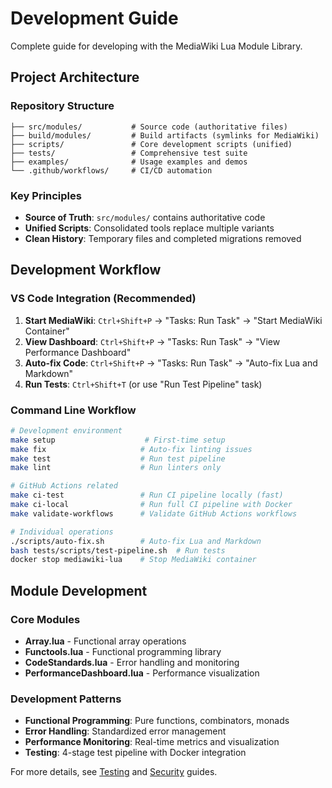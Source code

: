 # Development Guide

Complete guide for developing with the MediaWiki Lua Module Library.

## Project Architecture

### Repository Structure

```text
├── src/modules/           # Source code (authoritative files)
├── build/modules/         # Build artifacts (symlinks for MediaWiki)
├── scripts/               # Core development scripts (unified)
├── tests/                 # Comprehensive test suite
├── examples/              # Usage examples and demos
└── .github/workflows/     # CI/CD automation
```

### Key Principles

- **Source of Truth**: `src/modules/` contains authoritative code
- **Unified Scripts**: Consolidated tools replace multiple variants
- **Clean History**: Temporary files and completed migrations removed

## Development Workflow

### VS Code Integration (Recommended)

1. **Start MediaWiki**: `Ctrl+Shift+P` → "Tasks: Run Task" → "Start MediaWiki Container"
2. **View Dashboard**: `Ctrl+Shift+P` → "Tasks: Run Task" → "View Performance Dashboard" 
3. **Auto-fix Code**: `Ctrl+Shift+P` → "Tasks: Run Task" → "Auto-fix Lua and Markdown"
4. **Run Tests**: `Ctrl+Shift+T` (or use "Run Test Pipeline" task)

### Command Line Workflow

```bash
# Development environment
make setup                    # First-time setup
make fix                     # Auto-fix linting issues
make test                    # Run test pipeline
make lint                    # Run linters only

# GitHub Actions related
make ci-test                 # Run CI pipeline locally (fast)
make ci-local                # Run full CI pipeline with Docker
make validate-workflows      # Validate GitHub Actions workflows

# Individual operations
./scripts/auto-fix.sh        # Auto-fix Lua and Markdown
bash tests/scripts/test-pipeline.sh  # Run tests
docker stop mediawiki-lua    # Stop MediaWiki container
```

## Module Development

### Core Modules

- **Array.lua** - Functional array operations
- **Functools.lua** - Functional programming library
- **CodeStandards.lua** - Error handling and monitoring
- **PerformanceDashboard.lua** - Performance visualization

### Development Patterns

- **Functional Programming**: Pure functions, combinators, monads
- **Error Handling**: Standardized error management
- **Performance Monitoring**: Real-time metrics and visualization
- **Testing**: 4-stage test pipeline with Docker integration

For more details, see [Testing](Testing) and [Security](Security) guides.
